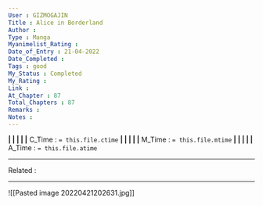 ```yaml
---
User : GIZMOGAJIN
Title : Alice in Borderland
Author : 
Type : Manga
Myanimelist_Rating : 
Date_of_Entry : 21-04-2022 
Date_Completed : 
Tags : good 
My_Status : Completed
My_Rating : 
Link : 
At_Chapter : 87
Total_Chapters : 87
Remarks : 
Notes : 
---
```

**|  |  |  |  |** C_Time : `= this.file.ctime` **|  |  |  |  |** M_Time : `= this.file.mtime` **|  |  |  |  |** A_Time : `= this.file.atime` 

---
Related : 

---
![[Pasted image 20220421202631.jpg]]